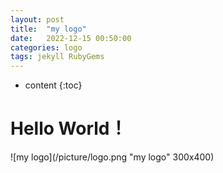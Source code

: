 ```yaml
---
layout: post
title:  "my logo"
date:   2022-12-15 00:50:00
categories: logo
tags: jekyll RubyGems
---
```


* content
{:toc}

# Hello World！
![my logo](/picture/logo.png "my logo" 300x400)
